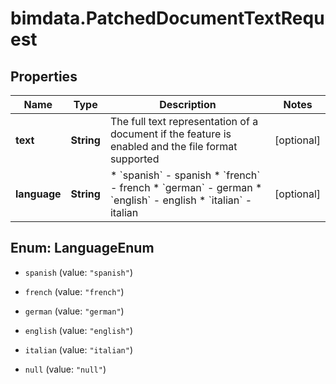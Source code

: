 # bimdata.PatchedDocumentTextRequest

## Properties

Name | Type | Description | Notes
------------ | ------------- | ------------- | -------------
**text** | **String** | The full text representation of a document if the feature is enabled and the file format supported | [optional] 
**language** | **String** | * &#x60;spanish&#x60; - spanish * &#x60;french&#x60; - french * &#x60;german&#x60; - german * &#x60;english&#x60; - english * &#x60;italian&#x60; - italian | [optional] 



## Enum: LanguageEnum


* `spanish` (value: `"spanish"`)

* `french` (value: `"french"`)

* `german` (value: `"german"`)

* `english` (value: `"english"`)

* `italian` (value: `"italian"`)

* `null` (value: `"null"`)




